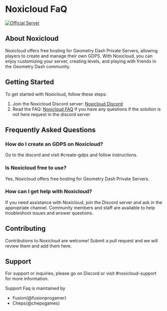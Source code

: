 # Noxicloud FaQ
[![Official Server](https://img.shields.io/discord/357655103768887297?color=%237289DA&label=Official%20Server&logo=discord)](https://discord.com/invite/noxicloud-1090322023009505390)
## About Noxicloud

Noxicloud offers free hosting for Geometry Dash Private Servers, allowing players to create and manage their own GDPS. With Noxicloud, you can enjoy customizing your server, creating levels, and playing with friends in the Geometry Dash community.

## Getting Started

To get started with Noxicloud, follow these steps:

1. Join the Noxicloud Discord server: [Noxicloud Discord](https://discord.com/invite/noxicloud-1090322023009505390)
2. Read the FAQ: [Noxicloud FAQ](https://noxicloud-faq.gitbook.io/noxicloud/) If you have any questions if the solution is not here request in the discord server

## Frequently Asked Questions

### How do I create an GDPS on Noxicloud?

Go to the discord and visit #create-gdps and follow instructions.

### Is Noxicloud free to use?

Yes, Noxicloud offers free hosting for Geometry Dash Private Servers.

### How can I get help with Noxicloud?

If you need assistance with Noxicloud, join the Discord server and ask in the appropriate channel. Community members and staff are available to help troubleshoot issues and answer questions.

## Contributing

Contributions to Noxicloud are welcome! Submit a pull request and we will review them and add them here.

## Support

For support or inquiries, please go on Discord or visit #noxicloud-support for more information.

Support Faq is maintained by
- Fusion(@fusionprogamer)
- Cheps(@chepsgames)
